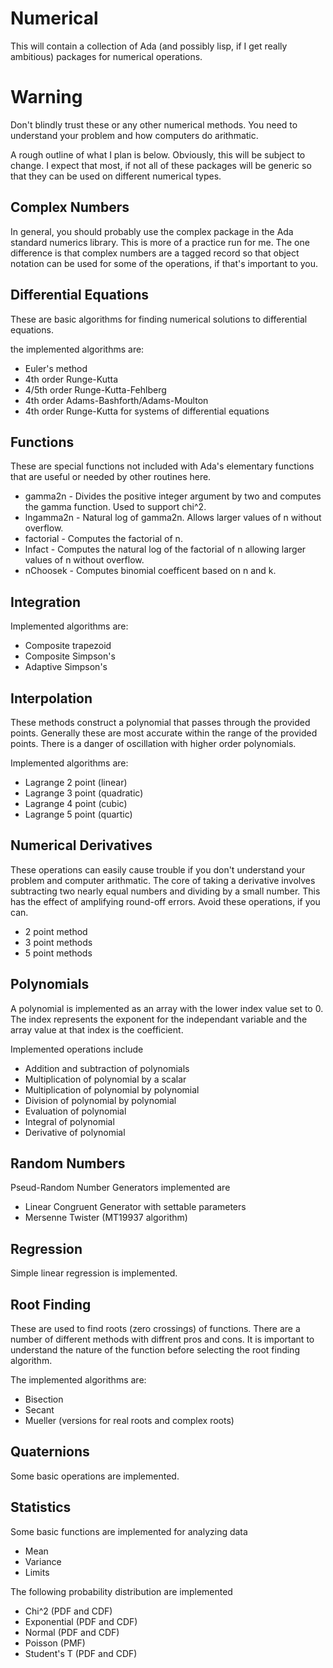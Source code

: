 # Numerical
This will contain a collection of Ada (and possibly lisp, if I get really
ambitious) packages for numerical operations.

# Warning
Don't blindly trust these or any other numerical methods.  You need to
understand your problem and how computers do arithmatic.

A rough outline of what I plan is below.  Obviously, this will be subject
to change.  I expect that most, if not all of these packages will be generic
so that they can be used on different numerical types.

##  Complex Numbers
In general, you should probably use the complex package in the Ada standard
numerics library.  This is more of a practice run for me.  The one difference
is that complex numbers are a tagged record so that object notation can be used
for some of the operations, if that's important to you.

##  Differential Equations
These are basic algorithms for finding numerical solutions to differential
equations.

the implemented algorithms are:
* Euler's method
* 4th order Runge-Kutta
* 4/5th order Runge-Kutta-Fehlberg
* 4th order Adams-Bashforth/Adams-Moulton
* 4th order Runge-Kutta for systems of differential equations

##  Functions
These are special functions not included with Ada's elementary functions
that are useful or needed by other routines here.
* gamma2n - Divides the positive integer argument by two and computes the gamma function.  Used to support chi^2.
* lngamma2n - Natural log of gamma2n.  Allows larger values of n without overflow.
* factorial - Computes the factorial of n.
* lnfact - Computes the natural log of the factorial of n allowing larger values of n without overflow.
* nChoosek - Computes binomial coefficent based on n and k.

##  Integration
Implemented algorithms are:
* Composite trapezoid
* Composite Simpson's
* Adaptive Simpson's

## Interpolation
These methods construct a polynomial that passes through the provided points.
Generally these are most accurate within the range of the provided points.
There is a danger of oscillation with higher order polynomials.

Implemented algorithms are:
* Lagrange 2 point (linear)
* Lagrange 3 point (quadratic)
* Lagrange 4 point (cubic)
* Lagrange 5 point (quartic)

##  Numerical Derivatives
These operations can easily cause trouble if you don't understand your
problem and computer arithmatic.  The core of taking a derivative involves
subtracting two nearly equal numbers and dividing by a small number.  This
has the effect of amplifying round-off errors.  Avoid these operations, if
you can.
* 2 point method
* 3 point methods
* 5 point methods

##  Polynomials
A polynomial is implemented as an array with the lower index value set to 0.  The index represents
the exponent for the independant variable and the array value at that index is the coefficient.

Implemented operations include
* Addition and subtraction of polynomials
* Multiplication of polynomial by a scalar
* Multiplication of polynomial by polynomial
* Division of polynomial by polynomial
* Evaluation of polynomial
* Integral of polynomial
* Derivative of polynomial

## Random Numbers
Pseud-Random Number Generators implemented are
* Linear Congruent Generator with settable parameters
* Mersenne Twister (MT19937 algorithm)

##  Regression
Simple linear regression is implemented.

##  Root Finding
These are used to find roots (zero crossings) of functions.  There are a number
of different methods with diffrent pros and cons.  It is important to understand
the nature of the function before selecting the root finding algorithm.

The implemented algorithms are:
* Bisection
* Secant
* Mueller (versions for real roots and complex roots)

##  Quaternions
Some basic operations are implemented.

## Statistics
Some basic functions are implemented for analyzing data
*  Mean
*  Variance
*  Limits

The following probability distribution are implemented
* Chi^2 (PDF and CDF)
* Exponential (PDF and CDF)
* Normal (PDF and CDF)
* Poisson (PMF)
* Student's T (PDF and CDF)

